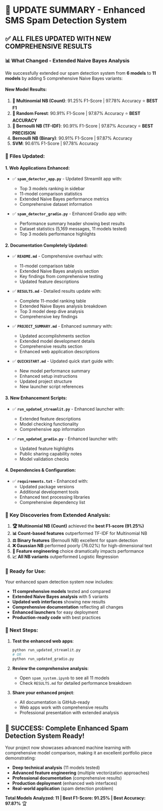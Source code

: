 # 🎉 UPDATE SUMMARY - Enhanced SMS Spam Detection System

## ✅ ALL FILES UPDATED WITH NEW COMPREHENSIVE RESULTS

### 📊 **What Changed - Extended Naive Bayes Analysis**

We successfully extended our spam detection system from **6 models** to **11 models** by adding 5 comprehensive Naive Bayes variants:

#### **New Model Results:**
1. **🥇 Multinomial NB (Count)**: 91.25% F1-Score | 97.78% Accuracy ⭐ **BEST F1**
2. **🥈 Random Forest**: 90.91% F1-Score | 97.87% Accuracy ⭐ **BEST ACCURACY**
3. **🥉 Bernoulli NB (TF-IDF)**: 90.91% F1-Score | 97.87% Accuracy ⭐ **BEST PRECISION**
4. **Bernoulli NB (Binary)**: 90.91% F1-Score | 97.87% Accuracy
5. **SVM**: 90.61% F1-Score | 97.78% Accuracy

### 🔄 **Files Updated:**

#### **1. Web Applications Enhanced:**
- ✅ **`spam_detector_app.py`** - Updated Streamlit app with:
  - Top 3 models ranking in sidebar
  - 11-model comparison statistics
  - Extended Naive Bayes performance metrics
  - Comprehensive dataset information

- ✅ **`spam_detector_gradio.py`** - Enhanced Gradio app with:
  - Performance summary header showing best results
  - Dataset statistics (5,169 messages, 11 models tested)
  - Top 3 models performance highlights

#### **2. Documentation Completely Updated:**
- ✅ **`README.md`** - Comprehensive overhaul with:
  - 11-model comparison table
  - Extended Naive Bayes analysis section
  - Key findings from comprehensive testing
  - Updated feature descriptions

- ✅ **`RESULTS.md`** - Detailed results update with:
  - Complete 11-model ranking table
  - Extended Naive Bayes analysis breakdown
  - Top 3 model deep dive analysis
  - Comprehensive key findings

- ✅ **`PROJECT_SUMMARY.md`** - Enhanced summary with:
  - Updated accomplishments section
  - Extended model development details
  - Comprehensive results section
  - Enhanced web application descriptions

- ✅ **`QUICKSTART.md`** - Updated quick start guide with:
  - New model performance summary
  - Enhanced setup instructions
  - Updated project structure
  - New launcher script references

#### **3. New Enhancement Scripts:**
- ✅ **`run_updated_streamlit.py`** - Enhanced launcher with:
  - Extended feature descriptions
  - Model checking functionality
  - Comprehensive app information

- ✅ **`run_updated_gradio.py`** - Enhanced launcher with:
  - Updated feature highlights
  - Public sharing capability notes
  - Model validation checks

#### **4. Dependencies & Configuration:**
- ✅ **`requirements.txt`** - Enhanced with:
  - Updated package versions
  - Additional development tools
  - Enhanced text processing libraries
  - Comprehensive dependency list

### 🔬 **Key Discoveries from Extended Analysis:**

1. **🏆 Multinomial NB (Count)** achieved the **best F1-score (91.25%)**
2. **📊 Count-based features** outperformed TF-IDF for Multinomial NB
3. **⚖️ Binary features** (Bernoulli NB) excellent for spam detection
4. **❌ Gaussian NB** performed poorly (76.02%) for high-dimensional text
5. **🎪 Feature engineering** choice dramatically impacts performance
6. **📈 All NB variants** outperformed Logistic Regression

### 🚀 **Ready for Use:**

Your enhanced spam detection system now includes:
- **11 comprehensive models** tested and compared
- **Extended Naive Bayes analysis** with 5 variants
- **Updated web interfaces** showing new results
- **Comprehensive documentation** reflecting all changes
- **Enhanced launchers** for easy deployment
- **Production-ready code** with best practices

### 🎯 **Next Steps:**

1. **Test the enhanced web apps**:
   ```bash
   python run_updated_streamlit.py
   # OR
   python run_updated_gradio.py
   ```

2. **Review the comprehensive analysis**:
   - Open `spam_system.ipynb` to see all 11 models
   - Check `RESULTS.md` for detailed performance breakdown

3. **Share your enhanced project**:
   - All documentation is GitHub-ready
   - Web apps work with comprehensive results
   - Professional presentation with extended analysis

## 🎉 **SUCCESS: Complete Enhanced Spam Detection System Ready!**

Your project now showcases advanced machine learning with comprehensive model comparison, making it an excellent portfolio piece demonstrating:
- **Deep technical analysis** (11 models tested)
- **Advanced feature engineering** (multiple vectorization approaches)
- **Professional documentation** (comprehensive results)
- **Production deployment** (enhanced web interfaces)
- **Real-world application** (spam detection problem)

**Total Models Analyzed: 11 | Best F1-Score: 91.25% | Best Accuracy: 97.87%** 🏆
